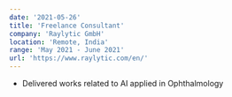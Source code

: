 ```yaml
---
date: '2021-05-26'
title: 'Freelance Consultant'
company: 'Raylytic GmbH'
location: 'Remote, India'
range: 'May 2021 - June 2021'
url: 'https://www.raylytic.com/en/'
---
```


- Delivered works related to AI applied in Ophthalmology